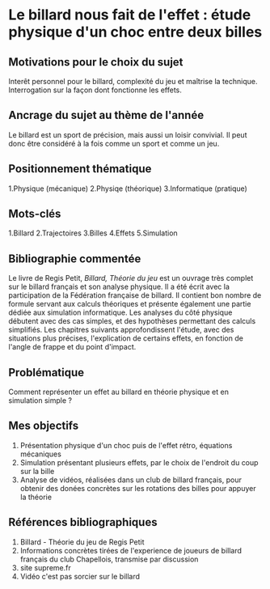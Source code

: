 # Le billard nous fait de l'effet : étude physique d'un choc entre deux billes

## Motivations pour le choix du sujet
Interêt personnel pour le billard, complexité du jeu et maîtrise la technique. Interrogation sur la façon dont fonctionne les effets.

## Ancrage du sujet au thème de l'année
Le billard est un sport de précision, mais aussi un loisir convivial. Il peut donc être considéré à la fois comme un sport et comme un jeu. 

## Positionnement thématique 

1.Physique (mécanique)
2.Physiqe (théorique)
3.Informatique (pratique)

## Mots-clés 

1.Billard
2.Trajectoires
3.Billes
4.Effets
5.Simulation


## Bibliographie commentée 
Le livre de Regis Petit, _Billard, Théorie du jeu_ est un ouvrage très complet sur le billard français et son analyse physique. Il a été écrit avec la participation de la Fédération française de billard. Il contient bon nombre de formule servant aux calculs théoriques et présente également une partie dédiée aux simulation informatique. Les analyses du côté physique débutent avec des cas simples, et des hypothèses permettant des calculs simplifiés. Les chapitres suivants approfondissent l'étude, avec des situations plus précises, l'explication de certains effets, en fonction de l'angle de frappe et du point d'impact. 


## Problématique 
Comment représenter un effet au billard en théorie physique et en simulation simple ? 

## Mes objectifs

1. Présentation physique d'un choc puis de l'effet rétro, équations mécaniques 
2. Simulation présentant plusieurs effets, par le choix de l'endroit du coup sur la bille
3. Analyse de vidéos, réalisées dans un club de billard français, pour obtenir des donées concrètes sur les rotations des billes pour appuyer la théorie


## Références bibliographiques 

1. Billard - Théorie du jeu de Regis Petit
2. Informations concrètes tirées de l'experience de joueurs de billard français du club Chapellois, transmise par discussion  
3. site supreme.fr
4. Vidéo c'est pas sorcier sur le billard

